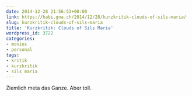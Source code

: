 ```yaml
---
date: 2014-12-28 21:56:53+00:00
link: https://habi.gna.ch/2014/12/28/kurzkritik-clouds-of-sils-maria/
slug: kurzkritik-clouds-of-sils-maria
title: 'Kurzkritik: Clouds of Sils Maria'
wordpress_id: 3722
categories:
- movies
- personal
tags:
- kritik
- kurzkritik
- sils maria
---
```


Ziemlich meta das Ganze.
Aber toll.
